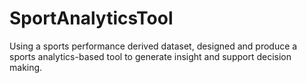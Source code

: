# SportAnalyticsTool
Using a sports performance derived dataset, designed and produce a sports analytics-based tool to generate insight and support decision making.
